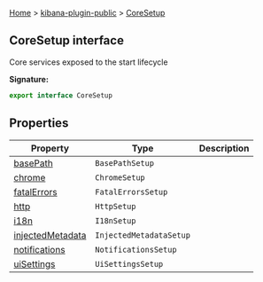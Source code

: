 [Home](./index) &gt; [kibana-plugin-public](./kibana-plugin-public.md) &gt; [CoreSetup](./kibana-plugin-public.coresetup.md)

## CoreSetup interface

Core services exposed to the start lifecycle

<b>Signature:</b>

```typescript
export interface CoreSetup 
```

## Properties

|  Property | Type | Description |
|  --- | --- | --- |
|  [basePath](./kibana-plugin-public.coresetup.basepath.md) | <code>BasePathSetup</code> |  |
|  [chrome](./kibana-plugin-public.coresetup.chrome.md) | <code>ChromeSetup</code> |  |
|  [fatalErrors](./kibana-plugin-public.coresetup.fatalerrors.md) | <code>FatalErrorsSetup</code> |  |
|  [http](./kibana-plugin-public.coresetup.http.md) | <code>HttpSetup</code> |  |
|  [i18n](./kibana-plugin-public.coresetup.i18n.md) | <code>I18nSetup</code> |  |
|  [injectedMetadata](./kibana-plugin-public.coresetup.injectedmetadata.md) | <code>InjectedMetadataSetup</code> |  |
|  [notifications](./kibana-plugin-public.coresetup.notifications.md) | <code>NotificationsSetup</code> |  |
|  [uiSettings](./kibana-plugin-public.coresetup.uisettings.md) | <code>UiSettingsSetup</code> |  |

